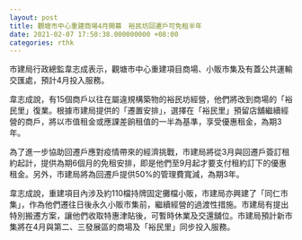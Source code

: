```yaml
---
layout: post
title: 觀塘市中心重建商場4月開幕　裕民坊回遷戶可免租半年
date: 2021-02-07 17:50:38.000000000 +08:00
categories: rthk
---
```


市建局行政總監韋志成表示，觀塘市中心重建項目商場、小販市集及有蓋公共運輸交匯處，預計4月投入服務。

韋志成說，有15個商戶以往在屬違規構築物的裕民坊經營，他們將改到商場的「裕民里」復業。根據市建局提供的「遷置安排」，選擇在「裕民里」預留店舖繼續經營的商戶，將以市值租金或應課差餉租值的一半為基準，享受優惠租金，為期3年。

為了進一步協助回遷戶應對疫情帶來的經濟挑戰，市建局將從3月與回遷戶簽訂租約起計，提供為期6個月的免租安排，即是他們至9月起才要支付租約訂下的優惠租金。另外，市建局將為回遷戶提供50%的管理費寬減，為期3年。

韋志成說，重建項目內涉及約110檔持牌固定攤檔小販，市建局亦興建了「同仁市集」，作為他們遷往日後永久小販市集前，繼續經營的過渡性措施。市建局有提出特別搬遷方案，讓他們收取特惠津貼後，可暫時休業及交還舖位。市建局預計新市集將在4月與第二、三發展區的商場及「裕民里」同步投入服務。
